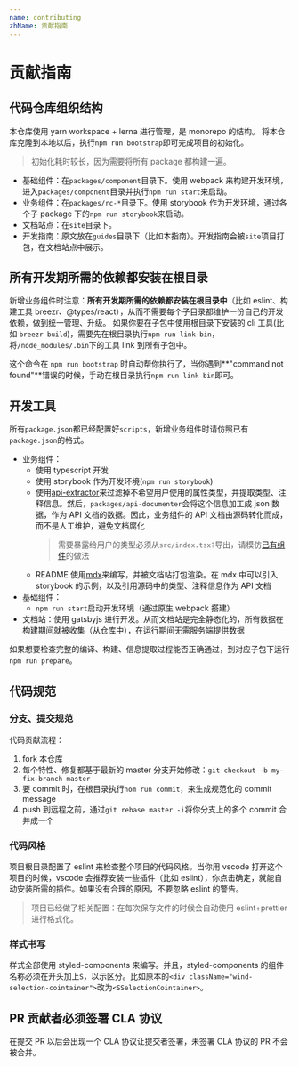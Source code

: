 ```yaml
---
name: contributing
zhName: 贡献指南
---
```


# 贡献指南

## 代码仓库组织结构

本仓库使用 yarn workspace + lerna 进行管理，是 monorepo 的结构。
将本仓库克隆到本地以后，执行`npm run bootstrap`即可完成项目的初始化。

> 初始化耗时较长，因为需要将所有 package 都构建一遍。

- 基础组件：在`packages/component`目录下。使用 webpack 来构建开发环境，进入`packages/component`目录并执行`npm run start`来启动。
- 业务组件：在`packages/rc-*`目录下。使用 storybook 作为开发环境，通过各个子 package 下的`npm run storybook`来启动。
- 文档站点：在`site`目录下。
- 开发指南：原文放在`guides`目录下（比如本指南）。开发指南会被`site`项目打包，在文档站点中展示。

## 所有开发期所需的依赖都安装在根目录

新增业务组件时注意：**所有开发期所需的依赖都安装在根目录中**（比如 eslint、构建工具 breezr、@types/react），从而不需要每个子目录都维护一份自己的开发依赖，做到统一管理、升级。
如果你要在子包中使用根目录下安装的 cli 工具(比如 `breezr build`)，需要先在根目录执行`npm run link-bin`，将`/node_modules/.bin`下的工具 link 到所有子包中。

这个命令在 `npm run bootstrap` 时自动帮你执行了，当你遇到**"command not found"**错误的时候，手动在根目录执行`npm run link-bin`即可。

## 开发工具

所有`package.json`都已经配置好`scripts`，新增业务组件时请仿照已有`package.json`的格式。

- 业务组件：
  - 使用 typescript 开发
  - 使用 storybook 作为开发环境(`npm run storybook`)
  - 使用[api-extractor](https://api-extractor.com/pages/overview/intro/)来过滤掉不希望用户使用的属性类型，并提取类型、注释信息。然后，`packages/api-documenter`会将这个信息加工成 json 数据，作为 API 文档的数据。因此，业务组件的 API 文档由源码转化而成，而不是人工维护，避免文档腐化
    > 需要暴露给用户的类型必须从`src/index.tsx?`导出，请模仿[已有组件](https://github.com/aliyun/console-components/blob/e971f40eb0b185559226d71952d950b3fbf87a50/packages/rc-actions/src/index.tsx#L1)的做法
  - README 使用[mdx](https://mdxjs.com/)来编写，并被文档站打包渲染。在 mdx 中可以引入 storybook 的示例，以及引用源码中的类型、注释信息作为 API 文档
- 基础组件：
  - `npm run start`启动开发环境（通过原生 webpack 搭建）
- 文档站：使用 gatsbyjs 进行开发。从而文档站是完全静态化的，所有数据在构建期间就被收集（从仓库中），在运行期间无需服务端提供数据

如果想要检查完整的编译、构建、信息提取过程能否正确通过，到对应子包下运行`npm run prepare`。

## 代码规范

### 分支、提交规范

代码贡献流程：

1. fork 本仓库
2. 每个特性、修复都基于最新的 master 分支开始修改：`git checkout -b my-fix-branch master`
3. 要 commit 时，在根目录执行`nom run commit`，来生成规范化的 commit message
4. push 到远程之前，通过`git rebase master -i`将你分支上的多个 commit 合并成一个

### 代码风格

项目根目录配置了 eslint 来检查整个项目的代码风格。当你用 vscode 打开这个项目的时候，vscode 会推荐安装一些插件（比如 eslint），你点击确定，就能自动安装所需的插件。如果没有合理的原因，不要忽略 eslint 的警告。

> 项目已经做了相关配置：在每次保存文件的时候会自动使用 eslint+prettier 进行格式化。

### 样式书写

样式全部使用 styled-components 来编写。并且，styled-components 的组件名称必须在开头加上`S`，以示区分。比如原本的`<div className="wind-selection-cointainer">`改为`<SSelectionCointainer>`。

## PR 贡献者必须签署 CLA 协议

在提交 PR 以后会出现一个 CLA 协议让提交者签署，未签署 CLA 协议的 PR 不会被合并。
